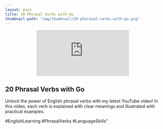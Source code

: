 ```yaml
---
layout: post
title: 20 Phrasal Verbs with Go
thumbnail-path: "img/thumbnail/20-pharasal-verbs-with-go.png"
---
```


<div style="text-align:center;width:100%">
<iframe
src="https://www.youtube.com/embed/0mpMrsrc-_k" 
frameborder="0" 
allow="accelerometer; autoplay; encrypted-media; gyroscope; picture-in-picture" 
allowfullscreen></iframe>
</div>

## 20 Phrasal Verbs with Go

Unlock the power of English phrasal verbs with my latest YouTube video! 
In this video, each verb is explained with clear meanings and illustrated with practical examples.

#EnglishLearning #PhrasalVerbs #LanguageSkills"